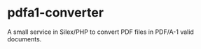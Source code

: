 pdfa1-converter
===============

A small service in Silex/PHP to convert PDF files in PDF/A-1 valid documents.
